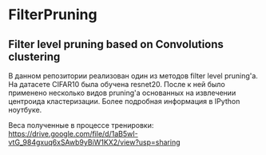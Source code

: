 # FilterPruning
## Filter level pruning based on Convolutions clustering

В данном репозитории реализован один из методов filter level pruning'a.
На датасете CIFAR10 была обучена resnet20. После к ней было применено несколько видов pruning'a основанных на извлечении центроида кластеризации.
Более подробная информация в IPython ноутбуке.

Веса полученные в процессе тренировки: https://drive.google.com/file/d/1aB5wI-vtG_984gxuq6xSAwb9yBiW1KX2/view?usp=sharing
